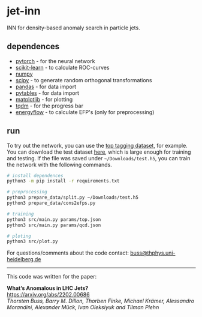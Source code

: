 # jet-inn
INN for density-based anomaly search in particle jets.

## dependences
* [pytorch](https://pytorch.org/) - for the neural network
* [scikit-learn](https://scikit-learn.org) - to calculate ROC-curves
* [numpy](https://numpy.org/)
* [scipy](https://www.scipy.org) - to generate random orthogonal transformations
* [pandas](https://github.com/pandas-dev/pandas) - for data import
* [pytables](https://www.pytables.org/index.html) - for data import
* [matplotlib](https://matplotlib.org/) - for plotting
* [tqdm](https://github.com/tqdm/tqdm) - for the progress bar
* [energyflow](https://energyflow.network/) - to calculate EFP's (only for preprocessing)

## run

To try out the network, you can use the [top tagging dataset](https://arxiv.org/pdf/1902.09914.pdf), for example. You can download the test dataset [here](https://desycloud.desy.de/index.php/s/llbX3zpLhazgPJ6), which is large enough for training and testing. If the file was saved under ```~/Downloads/test.h5```, you can train the network with the following commands.

```bash
# install dependences
python3 -m pip install -r requirements.txt

# preprocessing
python3 prepare_data/split.py ~/Downloads/test.h5
python3 prepare_data/cons2efps.py

# training
python3 src/main.py params/top.json
python3 src/main.py params/qcd.json

# ploting
python3 src/plot.py
```

For questions/comments about the code contact: buss@thphys.uni-heidelberg.de

---

This code was written for the paper:

**What’s Anomalous in LHC Jets?**<br/>
https://arxiv.org/abs/2202.00686<br/>
*Thorsten Buss, Barry M. Dillon, Thorben Finke, Michael Krämer, Alessandro Morandini, Alexander Mück, Ivan Oleksiyuk and Tilman Plehn*
